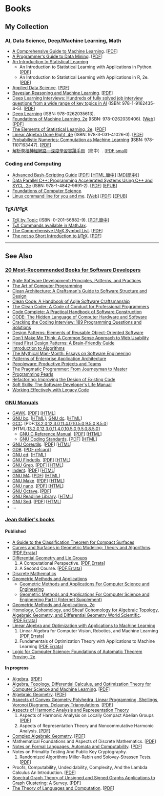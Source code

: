 # Books

## My Collection

### AI, Data Science, Deep/Machine Learning, Math

 -  [A Comprehensive Guide to Machine Learning](https://snasiriany.me). \[[PDF](https://snasiriany.me/files/ml-book.pdf)\]
 -  [A Programmer's Guide to Data Mining](http://guidetodatamining.com). \[[PDF](http://guidetodatamining.com/assets/guideChapters/Guide2DataMining.pdf)\]
 -  [An Introduction to Statistical Learning](https://www.statlearning.com)
     -  An Introduction to Statistical Learning with Applications in Python. \[[PDF](https://drive.google.com/uc?export=download&id=1ajFkHO6zjrdGNqhqW1jKBZdiNGh_8YQ1)\]
     -  An Introduction to Statistical Learning with Applications in R, 2e. \[[PDF](https://drive.google.com/uc?export=download&id=106d-rN7cXpyAkgrUqjcPONNCyO-rX7MQ)\]
 -  [Applied Data Science](https://www.datasciencecentral.com/free-ebook-applied-data-science-columbia-university). \[[PDF](https://columbia-applied-data-science.github.io/appdatasci.pdf)\]
 -  [Bayesian Reasoning and Machine Learning](http://web4.cs.ucl.ac.uk/staff/D.Barber/pmwiki/pmwiki.php?n=Brml.Online). \[[PDF](http://web4.cs.ucl.ac.uk/staff/D.Barber/textbook/200620.pdf)\]
 -  [Deep Learning Interviews: Hundreds of fully solved job interview questions from a wide range of key topics in AI](https://github.com/BoltzmannEntropy/interviews.ai) (ISBN: 978-1-9162435-4-5). \[[PDF](https://arxiv.org/pdf/2201.00650.pdf)\]
 -  [Deep Learning](https://www.deeplearningbook.org) (ISBN: 978-0262035613).
 -  [Foundations of Machine Learning, 2e](https://cs.nyu.edu/~mohri/mlbook) (ISBN: 978-0262039406). \[[Web](https://mitpress.ublish.com/ebook/foundations-of-machine-learning--2-preview/7093/Cover)\] \[[PDF](https://www.dropbox.com/s/38p0j6ds5q9c8oe/10290.pdf?dl=1)\]
 -  [The Elements of Statistical Learning, 2e](https://hastie.su.domains/ElemStatLearn). \[[PDF](https://hastie.su.domains/ElemStatLearn/printings/ESLII_print12_toc.pdf)\]
 -  [Linear Algebra Done Right, 4e](https://linear.axler.net) (ISBN: 978-3-031-41026-0). \[[PDF](https://link.springer.com/content/pdf/10.1007/978-3-031-41026-0.pdf)\]
 -  [Probabilistic Numerics: Computation as Machine Learning](https://www.probabilistic-numerics.org/textbooks) (ISBN: 978-1107163447). \[[PDF](https://www.probabilistic-numerics.org/assets/ProbabilisticNumerics.pdf)\]
 -  [解析卷積神經網路&mdash;深度學習實踐手冊](http://www.weixiushen.com/book/CNN_book.html)（簡中）. \[[PDF](http://www.weixiushen.com/book/CNN_book.pdf),[small](http://www.weixiushen.com/book/CNN_book_small.pdf)\]

### Coding and Computing

 -  [Advanced Bash-Scripting Guide](https://tldp.org/guides.html#abs) \[[PDF](https://tldp.org/LDP/abs/abs-guide.pdf)\] \[[HTML](https://tldp.org/LDP/abs/html),[簡中](https://linuxstory.gitbook.io/advanced-bash-scripting-guide-in-chinese/zheng-wen/part1)\] \[[MD(簡中)](https://github.com/LinuxStory/Advanced-Bash-Scripting-Guide-in-Chinese)\]
 -  [Data Parallel C++: Programming Accelerated Systems Using C++ and SYCL, 2e](https://rd.springer.com/book/10.1007/978-1-4842-9691-2) (ISBN: 978-1-4842-9691-2). \[[PDF](https://rd.springer.com/content/pdf/10.1007/978-1-4842-9691-2.pdf)\] \[[EPUB](https://rd.springer.com/download/epub/10.1007/978-1-4842-9691-2.epub)\]
 -  [Foundations of Computer Science](http://infolab.stanford.edu/~ullman/focs.html).
 -  [Linux command line for you and me](https://github.com/kushaldas/lym). \[[Web](https://lym.readthedocs.io/en/latest)\] \[[PDF](https://lym.readthedocs.io/_/downloads/en/latest/pdf)\] \[[EPUB](https://lym.readthedocs.io/_/downloads/en/latest/epub)\]

### T<span style="text-transform:uppercase; margin-left:-.1667em; line-height:0; vertical-align:-.5ex; margin-right:-.125em">e</span>X/L<span style="font-size:.7em; text-transform:uppercase; margin-left:-.36em; line-height:0; vertical-align:.5ex; margin-right:-.15em">a</span>T<span style="text-transform:uppercase; margin-left:-.1667em; line-height:0; vertical-align:-.5ex; margin-right:-.125em">e</span>X

 -  [T<span style="text-transform:uppercase; margin-left:-.1667em; line-height:0; vertical-align:-.5ex; margin-right:-.125em">e</span>X by Topic](https://www.eijkhout.net/tex/tex-by-topic.html) (ISBN: 0-201-56882-9). \[[PDF](https://github.com/VictorEijkhout/tex-by-topic),[簡中](https://github.com/CTeX-org/tex-by-topic-cn)\]
 -  [T<span style="text-transform:uppercase; margin-left:-.1667em; line-height:0; vertical-align:-.5ex; margin-right:-.125em">e</span>X Commands available in MathJax](https://www.onemathematicalcat.org/MathJaxDocumentation/TeXSyntax.htm).
 -  [The Comprehensive L<span style="font-size:.7em; text-transform:uppercase; margin-left:-.36em; line-height:0; vertical-align:.5ex; margin-right:-.15em">a</span>T<span style="text-transform:uppercase; margin-left:-.1667em; line-height:0; vertical-align:-.5ex; margin-right:-.125em">e</span>X Symbol List](https://tug.ctan.org/info/symbols/comprehensive). \[[PDF](https://tug.ctan.org/info/symbols/comprehensive/symbols-a4.pdf)\]
 -  [The not so Short Introduction to L<span style="font-size:.7em; text-transform:uppercase; margin-left:-.36em; line-height:0; vertical-align:.5ex; margin-right:-.15em">a</span>T<span style="text-transform:uppercase; margin-left:-.1667em; line-height:0; vertical-align:-.5ex; margin-right:-.125em">e</span>X](https://tobi.oetiker.ch/lshort). \[[PDF](https://tobi.oetiker.ch/lshort/lshort.pdf)\]

---

## See Also

### [20 Most-Recommended Books for Software Developers](https://dev.to/awwsmm/20-most-recommended-books-for-software-developers-5578)

 -  [Agile Software Development: Principles, Patterns, and Practices](https://amzn.to/2XT4fj3)
 -  [The Art of Computer Programming](https://amzn.to/2XKk8Ik)
 -  [Clean Architecture: A Craftsman's Guide to Software Structure and Design](https://amzn.to/2jTxLHt)
 -  [Clean Code: A Handbook of Agile Software Craftsmanship](https://amzn.to/2k1ogG7)
 -  [The Clean Coder: A Code of Conduct for Professional Programmers](https://amzn.to/2XMluCs)
 -  [Code Complete: A Practical Handbook of Software Construction](https://amzn.to/2jY2PWp)
 -  [CODE: The Hidden Language of Computer Hardware and Software](https://amzn.to/2XYXZKA)
 -  [Cracking the Coding Interview: 189 Programming Questions and Solutions](https://amzn.to/2XPSwlg)
 -  [Design Patterns: Elements of Reusable Object-Oriented Software](https://amzn.to/2jY1a37)
 -  [Don't Make Me Think: A Common Sense Approach to Web Usability](https://amzn.to/2XPjDwF)
 -  [Head First Design Patterns: A Brain-Friendly Guide](https://amzn.to/2XNEdxz)
 -  [Introduction to Algorithms](https://amzn.to/2XRR81s)
 -  [The Mythical Man-Month: Essays on Software Engineering](https://amzn.to/2XMoXAY)
 -  [Patterns of Enterprise Application Architecture](https://amzn.to/2jSqwQ5)
 -  [Peopleware: Productive Projects and Teams](https://amzn.to/2XR6keY)
 -  [The Pragmatic Programmer: From Journeyman to Master](https://amzn.to/2jY48Vh)
 -  [Programming Pearls](https://amzn.to/2XNxWlf)
 -  [Refactoring: Improving the Design of Existing Code](https://amzn.to/2XQ2KlF)
 -  [Soft Skills: The Software Developer's Life Manual](https://amzn.to/2XR9u2y)
 -  [Working Effectively with Legacy Code](https://amzn.to/2Y5hNvR)

### [GNU Manuals](https://www.gnu.org/manual/manual.html)

 -  [GAWK](https://www.gnu.org/software/gawk). \[[PDF](https://www.gnu.org/software/gawk/manual/gawk.pdf)\] \[[HTML](https://www.gnu.org/software/gawk/manual/gawk.html)\]
 -  [GNU bc](https://www.gnu.org/software/bc/manual/bc.html). \[[HTML](https://www.gnu.org/software/bc/manual/html_mono/bc.html)\]; [GNU dc](https://www.gnu.org/software/bc/manual/dc.html). \[[HTML](https://www.gnu.org/software/bc/manual/dc-1.05/html_mono/dc.html)\]
 -  [GCC](https://gcc.gnu.org/onlinedocs). \[PDF:[13.2.0](https://gcc.gnu.org/onlinedocs/gcc-13.2.0/gcc.pdf),[12.3.0](https://gcc.gnu.org/onlinedocs/gcc-12.3.0/gcc.pdf),[11.4.0](https://gcc.gnu.org/onlinedocs/gcc-11.4.0/gcc.pdf),[10.5.0](https://gcc.gnu.org/onlinedocs/gcc-10.5.0/gcc.pdf),[9.5.0](https://gcc.gnu.org/onlinedocs/gcc-9.5.0/gcc.pdf),[8.5.0](https://gcc.gnu.org/onlinedocs/gcc-8.5.0/gcc.pdf)\] \[HTML:[13.2.0](https://gcc.gnu.org/onlinedocs/gcc-13.2.0/gcc),[12.3.0](https://gcc.gnu.org/onlinedocs/gcc-12.3.0/gcc),[11.4.0](https://gcc.gnu.org/onlinedocs/gcc-11.4.0/gcc),[10.5.0](https://gcc.gnu.org/onlinedocs/gcc-10.5.0/gcc),[9.5.0](https://gcc.gnu.org/onlinedocs/gcc-9.5.0/gcc),[8.5.0](https://gcc.gnu.org/onlinedocs/gcc-8.5.0/gcc)\]
     -  [GNU C Reference Manual](https://www.gnu.org/software/gnu-c-manual). \[[PDF](https://www.gnu.org/software/gnu-c-manual/gnu-c-manual.pdf)\] \[[HTML](https://www.gnu.org/software/gnu-c-manual/gnu-c-manual.html)\]
     -  [GNU Coding Standards](https://www.gnu.org/prep/standards). \[[PDF](https://www.gnu.org/prep/standards/standards.pdf)\] \[[HTML](https://www.gnu.org/prep/standards/standards.html)\]
 -  [GNU Coreutils](https://www.gnu.org/software/coreutils). \[[PDF](https://www.gnu.org/software/coreutils/manual/coreutils.pdf)\] \[[HTML](https://www.gnu.org/software/coreutils/manual/coreutils.html)\]
 -  [GDB](https://sourceware.org/gdb/documentation). \[[PDF](https://sourceware.org/gdb/current/onlinedocs/gdb.pdf),[refcard](https://sourceware.org/gdb/current/onlinedocs/refcard.pdf)\]
 -  [GNU ed](https://www.gnu.org/software/ed). \[[HTML](https://www.gnu.org/software/ed/manual/ed_manual.html)\]
 -  [GNU Findutils](https://www.gnu.org/software/findutils/manual/find.html). \[[PDF](https://www.gnu.org/software/findutils/manual/find.pdf)\] \[[HTML](https://www.gnu.org/software/findutils/manual/html_mono/find.html)\]
 -  [GNU Grep](https://www.gnu.org/software/grep). \[[PDF](https://www.gnu.org/software/grep/manual/grep.pdf)\] \[[HTML](https://www.gnu.org/software/grep/manual/grep.html)\]
 -  [Indent](https://www.gnu.org/software/indent). \[[PDF](https://www.gnu.org/software/indent/manual/indent.pdf)\] \[[HTML](https://www.gnu.org/software/indent/manual/indent.html)\]
 -  [GNU M4](https://www.gnu.org/software/m4). \[[PDF](https://www.gnu.org/software/m4/manual/m4.pdf)\] \[[HTML](https://www.gnu.org/software/m4/manual/m4.html)\]
 -  [GNU Make](https://www.gnu.org/software/make). \[[PDF](https://www.gnu.org/software/make/manual/make.pdf)\] \[[HTML](https://www.gnu.org/software/make/manual/make.html)\]
 -  [GNU nano](https://www.nano-editor.org/docs.php). \[[PDF](https://www.nano-editor.org/dist/latest/nano.pdf)\] \[[HTML](https://www.nano-editor.org/dist/latest/nano.html)\]
 -  [GNU Octave](https://octave.org/support.html). \[[PDF](https://octave.org/octave.pdf)\]
 -  [GNU Readline Library](http://www.gnu.org/software/readline). \[[HTML](https://tiswww.cwru.edu/php/chet/readline/readline.html)\]
 -  [GNU Sed](https://www.gnu.org/software/sed). \[[PDF](https://www.gnu.org/software/sed/manual/sed.pdf)\] \[[HTML](https://www.gnu.org/software/sed/manual/sed.html)\]
 -  ...

### [Jean Gallier's books](https://www.cis.upenn.edu/~jean/gbooks/home.html)

#### Published

 -  [A Guide to the Classification Theorem for Compact Surfaces](http://www.cis.upenn.edu/~jean/gbooks/surftop.html)
 -  [Curves and Surfaces in Geometric Modeling: Theory and Algorithms](http://www.cis.upenn.edu/~jean/gbooks/geom1.html). \[[PDF](https://www.cis.upenn.edu/~jean/geomcs-v2.pdf),[Errata](http://www.cis.upenn.edu/~jean/gbooks/typos1.pdf)\]
 -  [Differential Geometry and Lie Groups](http://www.cis.upenn.edu/~jean/gbooks/manif.html)
     1. A Computational Perspective. \[[PDF](http://www.seas.upenn.edu/~jean/diffgeom-spr-I.pdf),[Errata](http://www.seas.upenn.edu/~jean/typos-diff1.pdf)\]
     2. A Second Course. \[[PDF](http://www.seas.upenn.edu/~jean/diffgeom-spr-II.pdf),[Errata](http://www.seas.upenn.edu/~jean/typos-diff2.pdf)\]
 -  [Discrete Mathematics](http://www.cis.upenn.edu/~jean/gbooks/discmath.html)
 -  [Geometric Methods and Applications](http://www.cis.upenn.edu/~jean/gbooks/geom.html)
     -  [Geometric Methods and Applications For Computer Science and Engineering](https://www.cis.upenn.edu/~jean/gbooks/geom2.html)
     -  [Geometric Methods and Applications For Computer Science and Engineering Part II (Internet Supplement)](https://www.cis.upenn.edu/~jean/gbooks/geom3.html)
 -  [Geometric Methods and Applications, 2e](http://www.cis.upenn.edu/~jean/gbooks/geom2-v2.html)
 -  [Homology, Cohomology, and Sheaf Cohomology for Algebraic Topology, Algebraic Geometry, and Differential Geometry World Scientific](http://www.cis.upenn.edu/~jean/gbooks/sheaf-coho.html). \[[PDF](http://www.seas.upenn.edu/~jean/sheaves-coho.pdf),[Errata](http://www.seas.upenn.edu/~jean/typos-coho.pdf)\]
 -  [Linear Algebra and Optimization with Applications to Machine Learning](http://www.cis.upenn.edu/~jean/gbooks/linalg.html)
     1. Linear Algebra for Computer Vision, Robotics, and Machine Learning \[[PDF](http://www.seas.upenn.edu/~cis515/linalg-I.pdf),[Errata](http://www.seas.upenn.edu/~jean/gbooks/typoslin1.pdf)\]
     2. Fundamentals of Optimization Theory with Applications to Machine Learning \[[PDF](http://www.seas.upenn.edu/~cis515/linalg-II.pdf),[Errata](http://www.seas.upenn.edu/~jean/gbooks/typoslin2.pdf)\]
 -  [Logic for Computer Science: Foundations of Automatic Theorem Proving, 2e](https://www.cis.upenn.edu/~jean/gbooks/logic.html).

#### In progress

 -  [Algebra](http://www.cis.upenn.edu/~jean/algeom/amsalg.html). \[[PDF](http://www.cis.upenn.edu/~jean/algebra.pdf)\]
 -  [Algebra, Topology, Differential Calculus, and Optimization Theory for Computer Science and Machine Learning](https://www.cis.upenn.edu/~jean/gbooks/geomath.html). \[[PDF](http://www.cis.upenn.edu/~jean/math-deep.pdf)\]
 -  [Algebraic Geometry](http://www.cis.upenn.edu/~jean/algeom/steve01.html). \[[PDF](http://www.cis.upenn.edu/~jean/algeoms.pdf)\]
 -  [Aspects of Convex Geometry Polyhedra, Linear Programming, Shellings, Voronoi Diagrams, Delaunay Triangulations](http://www.cis.upenn.edu/~jean/gbooks/convexpoly.html). \[[PDF](https://www.cis.upenn.edu/~jean/combtopol.pdf)\]
 -  [Aspects of Harmonic Analysis and Representation Theory](https://www.cis.upenn.edu/~jean/gbooks/nc-harmonic.html)
     1. Aspects of Harmonic Analysis on Locally Compact Abelian Groups \[[PDF](http://www.seas.upenn.edu/~jean/nc-harmonic-I.pdf)\]
     2. Aspects of Representation Theory and Noncommutative Harmonic Analysis. \[[PDF](http://www.seas.upenn.edu/~jean/nc-harmonic-II.pdf)\]
 -  [Complex Algebraic Geometry](http://www.cis.upenn.edu/~jean/algeom/steve02.html). \[[PDF](http://www.cis.upenn.edu/~jean/calgeom.pdf)\]
 -  Mathematical Foundations and Aspects of Discrete Mathematics. \[[PDF](https://www.cis.upenn.edu/~jean/discmath-root-b.pdf)\]
 -  [Notes on Formal Languages, Automata and Computability](http://www.cis.upenn.edu/~jean/gbooks/tocnotes.html). \[[PDF](http://www.cis.upenn.edu/~jean/tcbook.pdf)\]
 -  Notes on Primality Testing And Public Key Cryptography.
     1. Randomized Algorithms Miller-Rabin and Solovay-Strassen Tests. \[[PDF](https://www.cis.upenn.edu/~jean/RSA-primality-testing.pdf)\]
 -  Proofs, Computability, Undecidability, Complexity, And the Lambda Calculus An Introduction. \[[PDF](https://www.seas.upenn.edu/~cis5110/notes/proofslambda.pdf)\]
 -  [Spectral Graph Theory of Unsigned and Signed Graphs Applications to Graph Clustering: A Survey](https://arxiv.org/abs/1601.04692). \[[PDF](https://www.cis.upenn.edu/~jean/spectral-graph-notes.pdf)\]
 -  [The Theory of Languages and Computation](http://www.cis.upenn.edu/~jean/gbooks/tc.html). \[[PDF](http://www.cis.upenn.edu/~jean/gbooks/toc.pdf)\]

<!--
  vim:  ft=markdown ic et norl wrap sw=4 sts=4:
  -->
